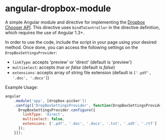 # angular-dropbox-module
A simple Angular module and directive for implementing the [Dropbox Chooser API](https://www.dropbox.com/developers/chooser). This directive uses `bindToController` in the directive definition, which requires the use of Angular 1.3+.

In order to use the code, include the script in your page using your desired method. Once done, you can access the following settings on the `DropBoxSettingsProvider`:

- `linkType`: accepts 'preview' or 'direct' (default is 'preview')
- `multiselect`: accepts *true* or *false* (default is *false*)
- `extensions`: accepts array of string file extension (default is `['.pdf', '.doc', '.docx']`)

Example Usage:

```JavaScript
angular
    .module('app', [dropbox-picker'])
    .config(['DropBoxSettingsProvider', function(DropBoxSettingsProvider) {
      DropBoxSettingsProvider.configure({
        linkType: 'direct',
        multiselect: false,
        extensions: ['.pdf', '.doc', '.docx', '.txt', '.odt', '.rtf']
      });
    }]);
```
